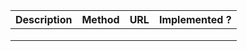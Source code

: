 | Description | Method | URL | Implemented ? |
|:-----------:|:------:|:---:|:-------------:|
|             |        |     |               |
|             |        |     |               |
|             |        |     |               |
